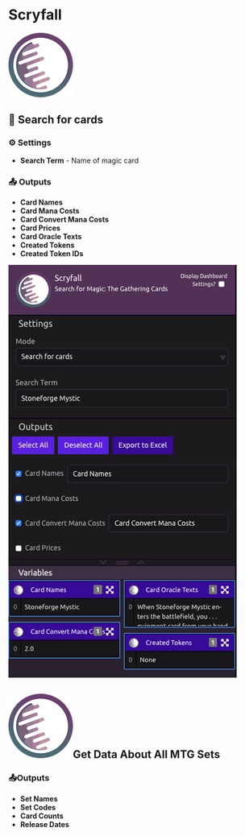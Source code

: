 # Scryfall

![Search for Magic: The Gathering Cards](../../.gitbook/assets/scryfall.png)

## 🔎 Search for cards

### ⚙ Settings

* **Search Term** - Name of magic card

### 📤 Outputs

* **Card Names**
* **Card Mana Costs**
* **Card Convert Mana Costs**
* **Card Prices**
* **Card Oracle Texts**
* **Created Tokens**
* **Created Token IDs**

![](../../.gitbook/assets/scryfall_ex.png)

## ![](../../.gitbook/assets/scryfall.png)Get Data About All MTG Sets

### 📤Outputs

* **Set Names**
* **Set Codes**
* **Card Counts**
* **Release Dates**

